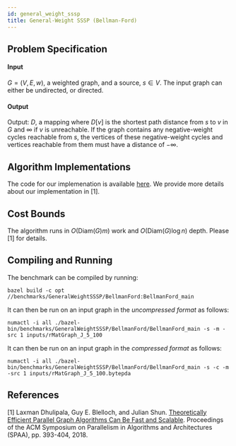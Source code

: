 ```yaml
---
id: general_weight_sssp
title: General-Weight SSSP (Bellman-Ford)
---
```


## Problem Specification
#### Input
$G=(V, E, w)$, a weighted graph, and a source, $s \in V$. The input graph can either be undirected, or directed.

#### Output
Output: $D$, a mapping where $D[v]$ is the shortest path distance from $s$ to $v$ in $G$ and $\infty$ if $v$ is unreachable.  If the graph contains any negative-weight cycles reachable from $s$, the vertices of these negative-weight cycles and vertices reachable from them must have a distance of $-\infty$.

## Algorithm Implementations

The code for our implemenation is available
[here](https://github.com/ldhulipala/gbbs/tree/master/benchmarks/GeneralWeightSSSP/BellmanFord).
We provide more details about our implementation in [1].

## Cost Bounds

The algorithm runs in $O(\mathsf{Diam}(G)m)$ work and $O(\mathsf{Diam}(G) \log n)$
depth. Please [1] for details.


## Compiling and Running

The benchmark can be compiled by running:
```
bazel build -c opt //benchmarks/GeneralWeightSSSP/BellmanFord:BellmanFord_main
```

It can then be run on an input graph in the *uncompressed format* as follows:
```
numactl -i all ./bazel-bin/benchmarks/GeneralWeightSSSP/BellmanFord/BellmanFord_main -s -m -src 1 inputs/rMatGraph_J_5_100
```

It can then be run on an input graph in the *compressed format* as follows:
```
numactl -i all ./bazel-bin/benchmarks/GeneralWeightSSSP/BellmanFord/BellmanFord_main -s -c -m -src 1 inputs/rMatGraph_J_5_100.bytepda
```

## References

[1] Laxman Dhulipala, Guy E. Blelloch, and Julian Shun. [Theoretically Efficient Parallel Graph Algorithms Can Be Fast and Scalable](https://arxiv.org/abs/1805.05208). Proceedings of the ACM Symposium on Parallelism in Algorithms and Architectures (SPAA), pp. 393-404, 2018.
